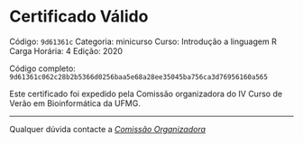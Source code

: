 # Certificado Válido

Código: `9d61361c`
Categoria: minicurso
Curso: Introdução a linguagem R
Carga Horária: 4
Edição: 2020


Código completo: `9d61361c062c28b2b5366d0256baa5e68a28ee35045ba756ca3d76956160a565`


Este certificado foi expedido pela Comissão organizadora do IV Curso de Verão em Bioinformática da UFMG.

----

Qualquer dúvida contacte a [_Comissão Organizadora_](<mailto:cursobioinfoufmg@gmail.com$subject=[Certificados]>)

